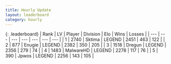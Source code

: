 ```yaml
---
title: Hourly Update
layout: leaderboard
category: hourly
---
```


{: .leaderboard}
| Rank | LV | Player | Division | Elo | Wins | Losses |
| --- | --- | --- | --- | --- | --- | --- |
| <span data-change="0">1</span> | 2740 | <span title="ID: 353063">Sktima</span> | LEGEND | <span data-change="0">2451</span> | <span data-change="0">463</span> | <span data-change="0">122</span> |
| <span data-change="0">2</span> | 877 | <span title="ID: 623502">Enugie</span> | LEGEND | <span data-change="0">2382</span> | <span data-change="0">350</span> | <span data-change="0">205</span> |
| <span data-change="0">3</span> | 1518 | <span title="ID: 337810">Dregun</span> | LEGEND | <span data-change="0">2356</span> | <span data-change="0">279</span> | <span data-change="0">74</span> |
| <span data-change="0">4</span> | 1483 | <span title="ID: 261794">MalwareHD</span> | LEGEND | <span data-change="0">2278</span> | <span data-change="0">117</span> | <span data-change="0">76</span> |
| <span data-change="0">5</span> | 390 | <span title="ID: 108892">Jpwos</span> | LEGEND | <span data-change="0">2256</span> | <span data-change="0">143</span> | <span data-change="0">105</span> |